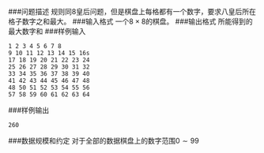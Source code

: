 ###问题描述
规则同$8$皇后问题，但是棋盘上每格都有一个数字，要求八皇后所在格子数字之和最大。
###输入格式
一个$8 \times 8$的棋盘。
###输出格式
所能得到的最大数字和
###样例输入
```
1 2 3 4 5 6 7 8
9 10 11 12 13 14 15 16s
17 18 19 20 21 22 23 24
25 26 27 28 29 30 31 32
33 34 35 36 37 38 39 40
41 42 43 44 45 46 47 48
48 50 51 52 53 54 55 56
57 58 59 60 61 62 63 64
```
###样例输出
```
260
```
###数据规模和约定
对于全部的数据棋盘上的数字范围$0 \sim 99$